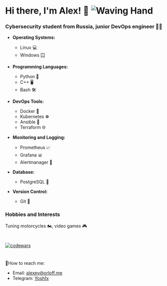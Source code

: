 # Hi there, I'm Alex! 👋 ![Waving Hand](https://i.gifer.com/SPkY.gif)
### Cybersecurity student from Russia, junior DevOps engineer 👨‍💻

- **Operating Systems:** 
  - Linux 💻
  - Windows 🪟
  
- **Programming Languages:**
  - Python 🐍
  - C++ 🖥️
  - Bash 🛠️

- **DevOps Tools:**
  - Docker 🐳
  - Kubernetes ☸️ 
  - Ansible 🤖
  - Terraform 🌐

- **Monitoring and Logging:**
  - Prometheus 📈
  - Grafana 📊
  - Alertmanager 🚨

- **Database:**
  - PostgreSQL 🐘

- **Version Control:**
  - Git 📜

### Hobbies and Interests

Tuning motorcycles 🏍️, video games 🎮

#
[![codewars](https://www.codewars.com/users/username/badges/large)](https://www.codewars.com/users/yosh1x)
#

📱How to reach me:
- Email: alexey@orloff.me
- Telegram: [Yosh1x](https://t.me/yosh1x)
